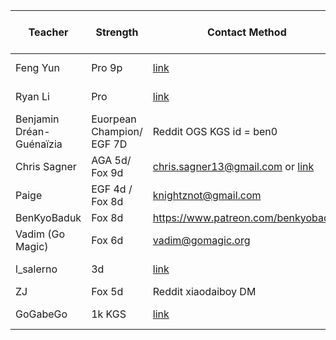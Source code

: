 | Teacher                  | Strength                  | Contact Method                                                                                           | Live Lessons | Simuls | Interactive courses | league | Last Checked Active |
|--------------------------|---------------------------|----------------------------------------------------------------------------------------------------------|--------------|--------|---------------------|--------|---------------------|
| Feng Yun                 | Pro 9p                    | [link](https://www.fengyungoschool.com/)                                                                 | Y            | ?      | ?                   | N      | 2022-09             |
| Ryan Li                  | Pro                       | [link](https://www.ny-go.org/private-lesson.html)                                                        | Y            | ?      | ?                   | N      | 2022-09             |
| Benjamin Dréan-Guénaïzia | Euorpean Champion/ EGF 7D | Reddit OGS KGS id = ben0                                                                                 | Y            | Y      | N                   | N      | 2022-09             |
| Chris Sagner             | AGA 5d/ Fox 9d            | chris.sagner13@gmail.com or [link](https://www.reddit.com/r/baduk/comments/xclwes/go_lessons_available/) | Y            | ?      | N                   | N      | 2022-09             |
| Paige                    | EGF 4d / Fox 8d           | knightznot@gmail.com                                                                                     | Y            | ?      | N                   | N      | 2022-07             |
| BenKyoBaduk              | Fox 8d                    | https://www.patreon.com/benkyobaduk                                                                      | Y            | Y      | N                   | Y      | 2022                |
| Vadim (Go Magic)         | Fox 6d                    | vadim@gomagic.org                                                                                        | Y            | Y      | Y                   | N      | 2022-08             |
| l_salerno                | 3d                        | [link](https://www.reddit.com/r/baduk/comments/t8zhs3/offering_lessons_for_beginner_and_intermediate/)   | Y            | ?      | ?                   | ?      | 2022-08             |
| ZJ                       | Fox 5d                    | Reddit xiaodaiboy DM                                                                                     | Y            | Y      | N                   | N      | 2022                |
| GoGabeGo                 | 1k KGS                    | [link](https://www.reddit.com/r/baduk/comments/v8p40x/new_streamer_offering_lessons/)                    | Y            | ?      | ?                   | ?      | 2022-06             |

